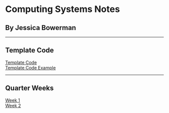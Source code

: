 # Computing Systems Notes
## By Jessica Bowerman
---

## Template Code
[Template Code](https://raw.githubusercontent.com/jbowerman23/Computing-Systems/gh-pages/example.md) <br>
[Template Code Example](examplecode.md) <br>

---

## Quarter Weeks
[Week 1](w1.md) <br>
[Week 2](w2.md) <br>
